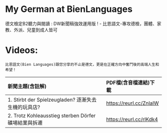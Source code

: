 # My German at BienLanguages
德文檢定B2聽力與閱讀 : DW新聞稿強效運用版 ! - 比恩語文-專攻德檢，團體、家教、外派、兒童到成人皆可

# Videos:
`比恩語文(Bien Languages)跟您分享的不止是德文，更是在正確方向中奮鬥後的高端人生和希望！`
  
| 新聞主題(含註解) | PDF檔(含音檔連結)下載 |
|:--------|:-------|
| 1. Stirbt der Spielzeugladen? 逐漸失去生機的玩具店? |  https://reurl.cc/ZnlalW |
| 2. Trotz Kohleausstieg sterben Dörfer 礦場結業與拆遷 | https://reurl.cc/rlKdk4 |
